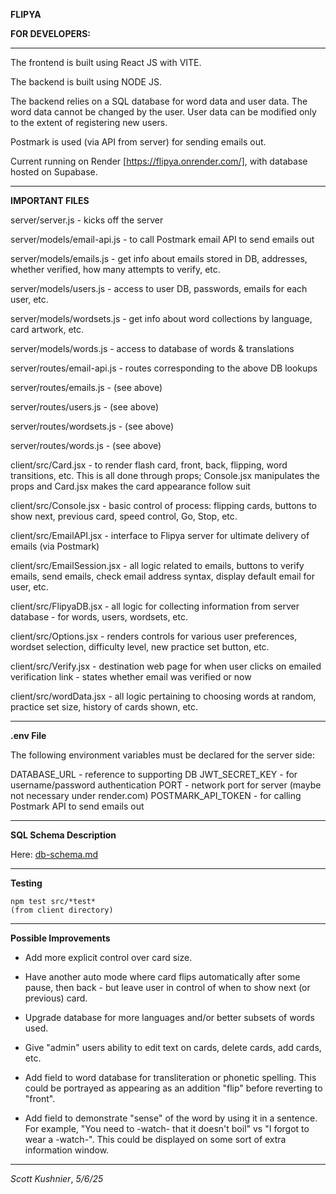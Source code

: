 **FLIPYA**

**FOR DEVELOPERS:**

---

The frontend is built using React JS with VITE.

The backend is built using NODE JS.

The backend relies on a SQL database for word data and user data. The word data cannot be changed by the user. User data can be modified only to the extent of registering new users.

Postmark is used (via API from server) for sending emails out.

Current running on Render [https://flipya.onrender.com/], with database hosted on Supabase.

---

**IMPORTANT FILES**

server/server.js - kicks off the server

server/models/email-api.js - to call Postmark email API to send emails out

server/models/emails.js - get info about emails stored in DB, addresses, whether verified, how many attempts to verify, etc.

server/models/users.js - access to user DB, passwords, emails for each user, etc.

server/models/wordsets.js - get info about word collections by language, card artwork, etc.

server/models/words.js - access to database of words & translations

server/routes/email-api.js - routes corresponding to the above DB lookups

server/routes/emails.js - (see above)

server/routes/users.js - (see above)

server/routes/wordsets.js - (see above)

server/routes/words.js - (see above)

client/src/Card.jsx - to render flash card, front, back, flipping, word transitions, etc. This is all done through props; Console.jsx manipulates the props and Card.jsx makes the card appearance follow suit

client/src/Console.jsx - basic control of process: flipping cards, buttons to show next, previous card, speed control, Go, Stop, etc.

client/src/EmailAPI.jsx - interface to Flipya server for ultimate delivery of emails (via Postmark)

client/src/EmailSession.jsx - all logic related to emails, buttons to verify emails, send emails, check email address syntax, display default email for user, etc.

client/src/FlipyaDB.jsx - all logic for collecting information from server database - for words, users, wordsets, etc.

client/src/Options.jsx - renders controls for various user preferences, wordset selection, difficulty level, new practice set button, etc.

client/src/Verify.jsx - destination web page for when user clicks on emailed verification link - states whether email was verified or now

client/src/wordData.jsx - all logic pertaining to choosing words at random, practice set size, history of cards shown, etc.

---

**.env File**

The following environment variables must be declared for the server side:

DATABASE_URL - reference to supporting DB
JWT_SECRET_KEY - for username/password authentication
PORT - network port for server (maybe not necessary under render.com)
POSTMARK_API_TOKEN - for calling Postmark API to send emails out

---

**SQL Schema Description**

Here: [db-schema.md](https://github.com/scottkushnier/flipya/blob/master/docs/db-schema.md "db-schema.md")

---

**Testing**

    npm test src/*test*
    (from client directory)

---

**Possible Improvements**

- Add more explicit control over card size.

- Have another auto mode where card flips automatically after some pause, then back - but leave user in control of when to show next (or previous) card.

- Upgrade database for more languages and/or better subsets of words used.

- Give "admin" users ability to edit text on cards, delete cards, add cards, etc.

- Add field to word database for transliteration or phonetic spelling. This could be portrayed as appearing as an addition "flip" before reverting to "front".

- Add field to demonstrate "sense" of the word by using it in a sentence. For example, "You need to -watch- that it doesn't boil" vs "I forgot to wear a -watch-". This could be displayed on some sort of extra information window.

---

_Scott Kushnier_, _5/6/25_
